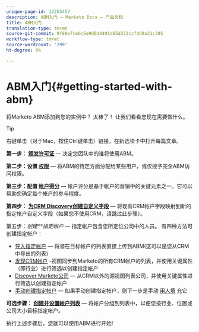 ```yaml
---
unique-page-id: 12255457
description: ABM入门 — Marketo Docs — 产品文档
title: ABM入门
translation-type: tm+mt
source-git-commit: 9f88e7cebc5e9d0d4491d65d332ccfdd9a31c395
workflow-type: tm+mt
source-wordcount: '299'
ht-degree: 0%

---
```



# ABM入门{#getting-started-with-abm}

将Marketo ABM添加到您的实例中？ 太棒了！ 让我们看看您现在需要做什么。

>[!TIP]
>
>右键单击（对于Mac，按住Ctrl键单击）链接，在新选项卡中打开每篇文章。

**第一步： [颁发许可证](/help/marketo/product-docs/target-account-management/setup-tam/issue-a-license.md)**  — 决定您团队中的谁将使用ABM。

**第二步：设置 [权限](/help/marketo/product-docs/target-account-management/setup-tam/permissions.md)**  — 将ABM的特定方面分配给某些用户，或仅授予完全ABM访问权限。

**第三步：配置 [帐户得分](/help/marketo/product-docs/target-account-management/setup-tam/account-score.md)**  — 帐户评分是基于帐户的营销中的关键元素之一。它可以帮助您确定每个帐户的参与程度。

**第四步： [为CRM Discovery创建自定义字段](/help/marketo/product-docs/target-account-management/setup-tam/create-a-custom-field-for-crm-discovery.md)**  — 将现有CRM帐户字段映射到新的指定帐户自定义字段（如果您不使用CRM，请跳过此步骤）。

第五步：*创建**指定帐户* — 指定帐户包含您所定位公司中的人员。 有四种方法可创建指定帐户：

* [导入指定帐户](/help/marketo/product-docs/target-account-management/target/named-accounts/import-named-accounts.md)  — 将潜在目标帐户的列表直接上传到ABM(这可以是您从CRM中导出的列表)
* [发现CRM帐户](/help/marketo/product-docs/target-account-management/target/named-accounts/discover-accounts.md#discover-crm-accounts) -视图同步到Marketo的所有CRM帐户的列表，并使用关键属性（即行业）进行筛选以创建指定帐户
* [Discover Marketo公司](/help/marketo/product-docs/target-account-management/target/named-accounts/discover-accounts.md#discover-marketo-companies)  — 从CRM以外的源视图列表公司，并使用关键属性进行筛选以创建指定帐户
* [手动创建指定帐户](/help/marketo/product-docs/target-account-management/target/named-accounts/create-a-named-account.md)  — 如果手动创建指定帐户，则下一步是手动 [用人填](/help/marketo/product-docs/target-account-management/target/named-accounts/add-people-to-a-named-account.md) 充它

**可选步骤： [创建并设置帐户列表](/help/marketo/product-docs/target-account-management/target/account-lists.md#create-a-new-account-list)**  — 将帐户分组到列表中，以便您按行业、位置或公司大小目标指定帐户。

执行上述步骤后，您就可以使用ABM进行开始!

